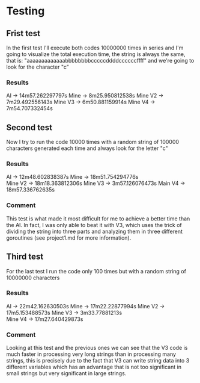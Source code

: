 # Testing

## Frist test
In the first test I'll execute both codes 10000000 times in series and I'm going to visualize the total execution time, the string is always the same, that is: "aaaaaaaaaaaaabbbbbbbbcccccddddccccccffff" and we're going to look for the character "c"
### Results

AI      -> 14m57.262297797s 
Mine    -> 8m25.950812538s
Mine V2 -> 7m29.492556143s
Mine V3 -> 6m50.881159914s
Mine V4 -> 7m54.707332454s

## Second test
Now I try to run the code 10000 times with a random string of 100000 characters generated each time and always look for the letter "c"
### Results

AI      -> 12m48.602838387s 
Mine    -> 18m51.754294776s  
Mine V2 -> 18m18.363812306s
Mine V3 -> 3m57.126076473s
Main V4 -> 18m57.336762635s

### Comment
This test is what made it most difficult for me to achieve a better time than the AI. In fact, I was only able to beat it with V3, which uses the trick of dividing the string into three parts and analyzing them in three different goroutines (see project1.md for more information).

## Third test
For the last test I run the code only 100 times but with a random string of 10000000 characters

### Results

AI      -> 22m42.162630503s
Mine    -> 17m22.22877994s 
Mine V2 -> 17m5.153488573s 
Mine V3 -> 3m33.77881213s  
Mine V4 -> 17m27.640429873s

### Comment 
Looking at this test and the previous ones we can see that the V3 code is much faster in processing very long strings than in processing many strings, this is precisely due to the fact that V3 can write string data into 3 different variables which has an advantage that is not too significant in small strings but very significant in large strings.